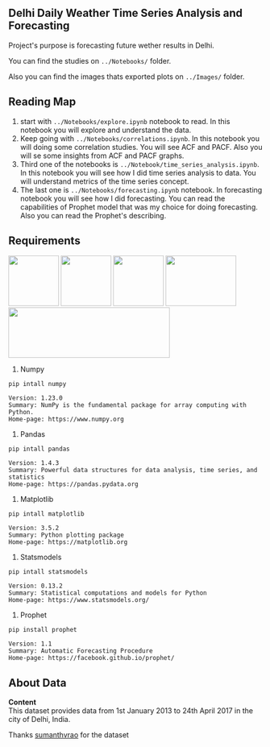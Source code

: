 ## Delhi Daily Weather Time Series Analysis and Forecasting  
Project's purpose is forecasting future wether results in Delhi.

You can find the studies on `../Notebooks/` folder.  

Also you can find the images thats exported plots on `../Images/` folder.
  
## Reading Map  
1. start with `../Notebooks/explore.ipynb` notebook to read. In this notebook you will explore and understand the data.  
1. Keep going with `../Notebooks/correlations.ipynb`. In this notebook you will doing some correlation studies. You will see ACF and PACF. Also you will se some insights from ACF and PACF graphs.  
1. Third one of the notebooks is `../Notebook/time_series_analysis.ipynb`. In this notebook you will see how I did time series analysis to data. You will understand metrics of the time series concept.  
1. The last one is `../Notebooks/forecasting.ipynb` notebook. In forecasting notebook you will see how I did forecasting. You can read the capabilities of Prophet model that was my choice for doing forecasting. Also you can read the Prophet's describing.  

## Requirements  

<img src='https://encrypted-tbn0.gstatic.com/images?q=tbn:ANd9GcTvEfXHLIJLACY1DI30rAzDlbekLkgFXYm1DA&usqp=CAU' width='100' height='100'> <img src='https://encrypted-tbn0.gstatic.com/images?q=tbn:ANd9GcT01Ctpf3nRjz7b9l-om2h2llNA0jL4d_MVtXXXHVF5mWIn5nyMXLgzYscFGZdbhf_LN8M&usqp=CAU' width='100' height='100'> <img src='https://caiodonalisio.com/static/blog/posts/cadernos/matplotlib/cover.png' width='100' height='100'> <img src='https://i0.wp.com/cmdlinetips.com/wp-content/uploads/2021/01/statsmodels_Python.png?fit=264%2C191&ssl=1' width='140' height='100'> <img src='https://miro.medium.com/max/964/0*tVCene42rgUTNv9Q.png' width='320' height='100'> 
1. Numpy  
```git bash
pip intall numpy

Version: 1.23.0
Summary: NumPy is the fundamental package for array computing with Python.
Home-page: https://www.numpy.org
```
1. Pandas  
```git bash
pip intall pandas

Version: 1.4.3
Summary: Powerful data structures for data analysis, time series, and statistics
Home-page: https://pandas.pydata.org
```
1. Matplotlib  
```git bash
pip intall matplotlib

Version: 3.5.2
Summary: Python plotting package
Home-page: https://matplotlib.org
```
1. Statsmodels  
```git bash
pip intall statsmodels

Version: 0.13.2
Summary: Statistical computations and models for Python
Home-page: https://www.statsmodels.org/
```
1. Prophet  
```git bash
pip install prophet

Version: 1.1
Summary: Automatic Forecasting Procedure
Home-page: https://facebook.github.io/prophet/
```

## About Data  
**Content**  
This dataset provides data from 1st January 2013 to 24th April 2017 in the city of Delhi, India.

Thanks [sumanthvrao](https://www.kaggle.com/sumanthvrao) for the dataset
